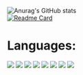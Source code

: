 ![Anurag's GitHub stats](https://github-readme-stats.vercel.app/api?username=wernexnrs&show_icons=true&theme=radical)<br>
[![Readme Card](https://github-readme-stats.vercel.app/api/pin/?username=wernexnrs&repo=MATURA-INFORMATYKA)](https://github.com/wernexnrs/MATURA-INFORMATYKA)<br>

# Languages:
<img src="https://raw.githubusercontent.com/abranhe/programming-languages-logos/master/src/html/html_64x64.png"> <img src="https://raw.githubusercontent.com/abranhe/programming-languages-logos/master/src/css/css_64x64.png"> <img src="https://raw.githubusercontent.com/abranhe/programming-languages-logos/master/src/javascript/javascript_64x64.png"> <img src="https://raw.githubusercontent.com/abranhe/programming-languages-logos/master/src/cpp/cpp_64x64.png"> <img src="https://raw.githubusercontent.com/abranhe/programming-languages-logos/master/src/c/c_64x64.png"> <img src="https://raw.githubusercontent.com/abranhe/programming-languages-logos/master/src/php/php_64x64.png"> <img src="https://raw.githubusercontent.com/abranhe/programming-languages-logos/master/src/python/python_64x64.png"> <img src="https://zapodaj.net/images/97b8457e90435.png">


